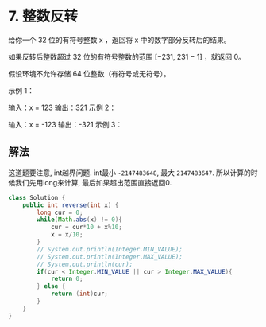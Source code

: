 # 7. 整数反转

给你一个 32 位的有符号整数 x ，返回将 x 中的数字部分反转后的结果。

如果反转后整数超过 32 位的有符号整数的范围 [−231,  231 − 1] ，就返回 0。

假设环境不允许存储 64 位整数（有符号或无符号）。
 

示例 1：

输入：x = 123
输出：321
示例 2：

输入：x = -123
输出：-321
示例 3：

## 解法

这道题要注意, int越界问题. int最小 `-2147483648`, 最大 `2147483647`. 所以计算的时候我们先用long来计算, 最后如果超出范围直接返回0.

```java
class Solution {
    public int reverse(int x) {
        long cur = 0;
        while(Math.abs(x) != 0){
            cur = cur*10 + x%10;
            x = x/10;
        }
        // System.out.println(Integer.MIN_VALUE);
        // System.out.println(Integer.MAX_VALUE);
        // System.out.println(cur);
        if(cur < Integer.MIN_VALUE || cur > Integer.MAX_VALUE){
            return 0;
        } else {
            return (int)cur;
        }
    }
}
```